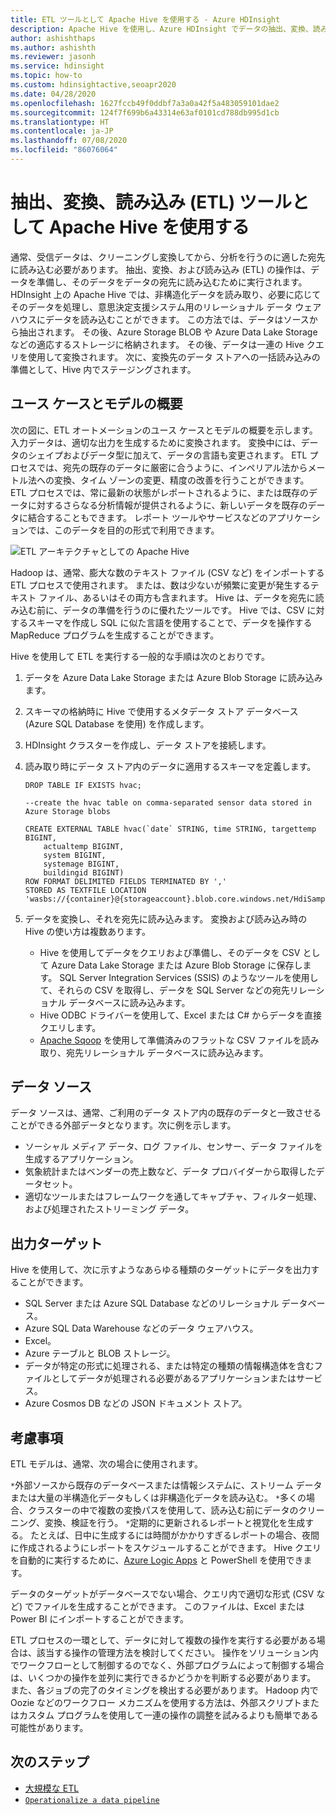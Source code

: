 ```yaml
---
title: ETL ツールとして Apache Hive を使用する - Azure HDInsight
description: Apache Hive を使用し、Azure HDInsight でデータの抽出、変換、読み込み (ETL) を行います。
author: ashishthaps
ms.author: ashishth
ms.reviewer: jasonh
ms.service: hdinsight
ms.topic: how-to
ms.custom: hdinsightactive,seoapr2020
ms.date: 04/28/2020
ms.openlocfilehash: 1627fccb49f0ddbf7a3a0a42f5a483059101dae2
ms.sourcegitcommit: 124f7f699b6a43314e63af0101cd788db995d1cb
ms.translationtype: HT
ms.contentlocale: ja-JP
ms.lasthandoff: 07/08/2020
ms.locfileid: "86076064"
---
```

# <a name="use-apache-hive-as-an-extract-transform-and-load-etl-tool"></a>抽出、変換、読み込み (ETL) ツールとして Apache Hive を使用する

通常、受信データは、クリーニングし変換してから、分析を行うのに適した宛先に読み込む必要があります。 抽出、変換、および読み込み (ETL) の操作は、データを準備し、そのデータをデータの宛先に読み込むために実行されます。  HDInsight 上の Apache Hive では、非構造化データを読み取り、必要に応じてそのデータを処理し、意思決定支援システム用のリレーショナル データ ウェアハウスにデータを読み込むことができます。 この方法では、データはソースから抽出されます。 その後、Azure Storage BLOB や Azure Data Lake Storage などの適応するストレージに格納されます。 その後、データは一連の Hive クエリを使用して変換されます。 次に、変換先のデータ ストアへの一括読み込みの準備として、Hive 内でステージングされます。

## <a name="use-case-and-model-overview"></a>ユース ケースとモデルの概要

次の図に、ETL オートメーションのユース ケースとモデルの概要を示します。 入力データは、適切な出力を生成するために変換されます。  変換中には、データのシェイプおよびデータ型に加えて、データの言語も変更されます。  ETL プロセスでは、宛先の既存のデータに厳密に合うように、インペリアル法からメートル法への変換、タイム ゾーンの変更、精度の改善を行うことができます。 ETL プロセスでは、常に最新の状態がレポートされるように、または既存のデータに対するさらなる分析情報が提供されるように、新しいデータを既存のデータに結合することもできます。 レポート ツールやサービスなどのアプリケーションでは、このデータを目的の形式で利用できます。

![ETL アーキテクチャとしての Apache Hive](./media/apache-hadoop-using-apache-hive-as-an-etl-tool/hdinsight-etl-architecture.png)

Hadoop は、通常、膨大な数のテキスト ファイル (CSV など) をインポートする ETL プロセスで使用されます。 または、数は少ないが頻繁に変更が発生するテキスト ファイル、あるいはその両方も含まれます。  Hive は、データを宛先に読み込む前に、データの準備を行うのに優れたツールです。  Hive では、CSV に対するスキーマを作成し SQL に似た言語を使用することで、データを操作する MapReduce プログラムを生成することができます。

Hive を使用して ETL を実行する一般的な手順は次のとおりです。

1. データを Azure Data Lake Storage または Azure Blob Storage に読み込みます。
2. スキーマの格納時に Hive で使用するメタデータ ストア データベース (Azure SQL Database を使用) を作成します。
3. HDInsight クラスターを作成し、データ ストアを接続します。
4. 読み取り時にデータ ストア内のデータに適用するスキーマを定義します。

    ```hql
    DROP TABLE IF EXISTS hvac;

    --create the hvac table on comma-separated sensor data stored in Azure Storage blobs

    CREATE EXTERNAL TABLE hvac(`date` STRING, time STRING, targettemp BIGINT,
        actualtemp BIGINT,
        system BIGINT,
        systemage BIGINT,
        buildingid BIGINT)
    ROW FORMAT DELIMITED FIELDS TERMINATED BY ','
    STORED AS TEXTFILE LOCATION 'wasbs://{container}@{storageaccount}.blob.core.windows.net/HdiSamples/SensorSampleData/hvac/';
    ```

5. データを変換し、それを宛先に読み込みます。  変換および読み込み時の Hive の使い方は複数あります。

    * Hive を使用してデータをクエリおよび準備し、そのデータを CSV として Azure Data Lake Storage または Azure Blob Storage に保存します。  SQL Server Integration Services (SSIS) のようなツールを使用して、それらの CSV を取得し、データを SQL Server などの宛先リレーショナル データベースに読み込みます。
    * Hive ODBC ドライバーを使用して、Excel または C# からデータを直接クエリします。
    * [Apache Sqoop](apache-hadoop-use-sqoop-mac-linux.md) を使用して準備済みのフラットな CSV ファイルを読み取り、宛先リレーショナル データベースに読み込みます。

## <a name="data-sources"></a>データ ソース

データ ソースは、通常、ご利用のデータ ストア内の既存のデータと一致させることができる外部データとなります。次に例を示します。

* ソーシャル メディア データ、ログ ファイル、センサー、データ ファイルを生成するアプリケーション。
* 気象統計またはベンダーの売上数など、データ プロバイダーから取得したデータセット。
* 適切なツールまたはフレームワークを通してキャプチャ、フィルター処理、および処理されたストリーミング データ。

<!-- TODO: (see Collecting and loading data into HDInsight). -->

## <a name="output-targets"></a>出力ターゲット

Hive を使用して、次に示すようなあらゆる種類のターゲットにデータを出力することができます。

* SQL Server または Azure SQL Database などのリレーショナル データベース。
* Azure SQL Data Warehouse などのデータ ウェアハウス。
* Excel。
* Azure テーブルと BLOB ストレージ。
* データが特定の形式に処理される、または特定の種類の情報構造体を含むファイルとしてデータが処理される必要があるアプリケーションまたはサービス。
* Azure Cosmos DB などの JSON ドキュメント ストア。

## <a name="considerations"></a>考慮事項

ETL モデルは、通常、次の場合に使用されます。

`*`外部ソースから既存のデータベースまたは情報システムに、ストリーム データまたは大量の半構造化データもしくは非構造化データを読み込む。
`*`多くの場合、クラスターの中で複数の変換パスを使用して、読み込む前にデータのクリーニング、変換、検証を行う。
`*`定期的に更新されるレポートと視覚化を生成する。 たとえば、日中に生成するには時間がかかりすぎるレポートの場合、夜間に作成されるようにレポートをスケジュールすることができます。 Hive クエリを自動的に実行するために、[Azure Logic Apps](../../logic-apps/logic-apps-overview.md) と PowerShell を使用できます。

データのターゲットがデータベースでない場合、クエリ内で適切な形式 (CSV など) でファイルを生成することができます。 このファイルは、Excel または Power BI にインポートすることができます。

ETL プロセスの一環として、データに対して複数の操作を実行する必要がある場合は、該当する操作の管理方法を検討してください。 操作をソリューション内でワークフローとして制御するのでなく、外部プログラムによって制御する場合は、いくつかの操作を並列に実行できるかどうかを判断する必要があります。 また、各ジョブの完了のタイミングを検出する必要があります。 Hadoop 内で Oozie などのワークフロー メカニズムを使用する方法は、外部スクリプトまたはカスタム プログラムを使用して一連の操作の調整を試みるよりも簡単である可能性があります。

## <a name="next-steps"></a>次のステップ

* [大規模な ETL](apache-hadoop-etl-at-scale.md)
* [`Operationalize a data pipeline`](../hdinsight-operationalize-data-pipeline.md)
